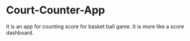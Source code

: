 # Court-Counter-App
It is an app for counting score for basket ball game. It is more like a score dashboard.
